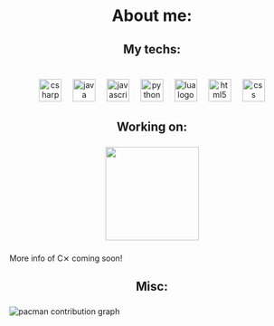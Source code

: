 <h1 align="center">About me:</h1>

###

<h2 align="center">My techs:</h2>

###

<br clear="both">

<div align="center">
  <img src="https://cdn.jsdelivr.net/gh/devicons/devicon/icons/csharp/csharp-original.svg" height="40" alt="csharp logo"  />
  <img width="12" />
  <img src="https://cdn.jsdelivr.net/gh/devicons/devicon/icons/java/java-original.svg" height="40" alt="java logo"  />
  <img width="12" />
  <img src="https://cdn.jsdelivr.net/gh/devicons/devicon/icons/javascript/javascript-original.svg" height="40" alt="javascript logo"  />
  <img width="12" />
  <img src="https://cdn.jsdelivr.net/gh/devicons/devicon/icons/python/python-original.svg" height="40" alt="python logo"  />
  <img width="12" />
  <img src="https://cdn.jsdelivr.net/gh/devicons/devicon/icons/lua/lua-original.svg" height="40" alt="lua logo"  />
  <img width="12" />
  <img src="https://cdn.jsdelivr.net/gh/devicons/devicon/icons/html5/html5-original.svg" height="40" alt="html5 logo"  />
  <img width="12" />
  <img src="https://cdn.jsdelivr.net/gh/devicons/devicon/icons/css3/css3-original.svg" height="40" alt="css logo"  />
</div>

###

<h2 align="center">Working on:</h2>

###

<div align="center">
  <img height="165" src="https://i.postimg.cc/1XLT9qTK/IMG-2614.png"  />
</div>

###

<p align="left">More info of C⨯ coming soon!</p>

###

<h2 align="center">Misc:</h2>

###

<picture>
  <source media="(prefers-color-scheme: dark)" srcset="https://raw.githubusercontent.com/htcdevk0/htcdevk0/output/pacman-contribution-graph-dark.svg">
  <source media="(prefers-color-scheme: light)" srcset="https://raw.githubusercontent.com/htcdevk0/htcdevk0/output/pacman-contribution-graph.svg">
  <img alt="pacman contribution graph" src="https://raw.githubusercontent.com/htcdevk0/htcdevk0/output/pacman-contribution-graph.svg">
</picture>

###
